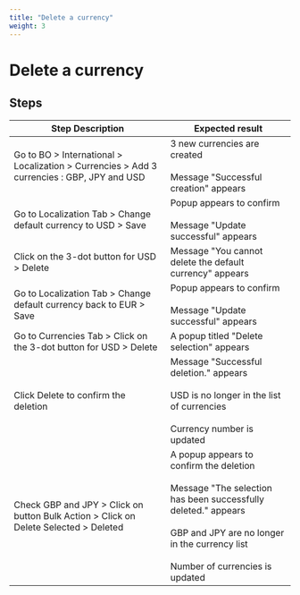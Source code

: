 ```yaml
---
title: "Delete a currency"
weight: 3
---
```


# Delete a currency
## Steps
| Step Description | Expected result |
| ----- | ----- |
| Go to BO > International > Localization > Currencies > Add 3 currencies : GBP, JPY and USD | 3 new currencies are created<br><br>Message "Successful creation" appears |
| Go to Localization Tab > Change default currency to USD > Save | Popup appears to confirm<br><br>Message "Update successful" appears |
| Click on the 3-dot button for USD > Delete | Message "You cannot delete the default currency" appears |
| Go to Localization Tab > Change default currency back to EUR > Save | Popup appears to confirm<br><br>Message "Update successful" appears |
| Go to Currencies Tab > Click on the 3-dot button for USD > Delete | A popup titled "Delete selection" appears |
| Click Delete to confirm the deletion | Message "Successful deletion." appears<br><br>USD is no longer in the list of currencies<br><br>Currency number is updated |
| Check GBP and JPY > Click on button Bulk Action > Click on Delete Selected > Deleted | A popup appears to confirm the deletion<br><br>Message "The selection has been successfully deleted." appears<br><br>GBP and JPY are no longer in the currency list<br><br>Number of currencies is updated |
